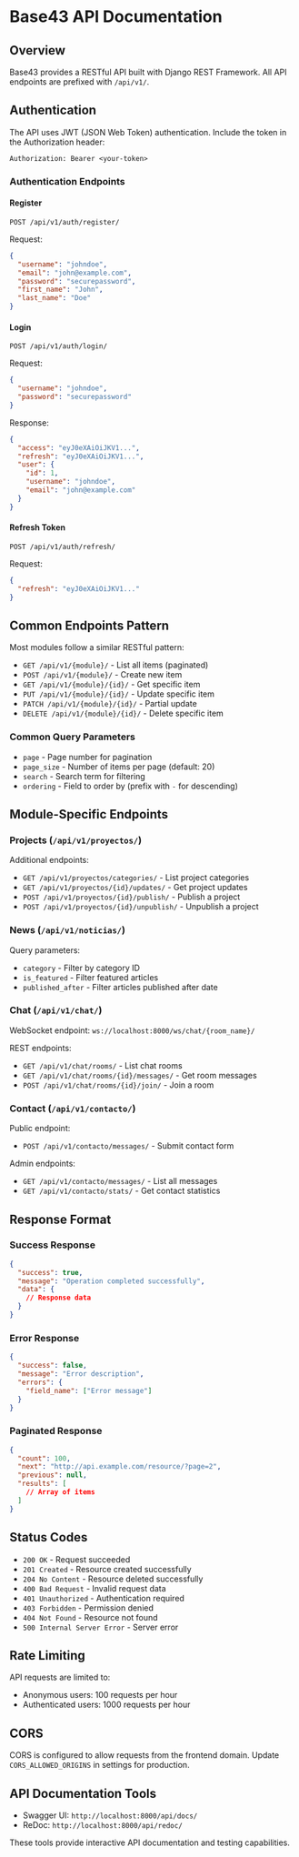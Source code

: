 # Base43 API Documentation

## Overview

Base43 provides a RESTful API built with Django REST Framework. All API endpoints are prefixed with `/api/v1/`.

## Authentication

The API uses JWT (JSON Web Token) authentication. Include the token in the Authorization header:

```
Authorization: Bearer <your-token>
```

### Authentication Endpoints

#### Register
`POST /api/v1/auth/register/`

Request:
```json
{
  "username": "johndoe",
  "email": "john@example.com",
  "password": "securepassword",
  "first_name": "John",
  "last_name": "Doe"
}
```

#### Login
`POST /api/v1/auth/login/`

Request:
```json
{
  "username": "johndoe",
  "password": "securepassword"
}
```

Response:
```json
{
  "access": "eyJ0eXAiOiJKV1...",
  "refresh": "eyJ0eXAiOiJKV1...",
  "user": {
    "id": 1,
    "username": "johndoe",
    "email": "john@example.com"
  }
}
```

#### Refresh Token
`POST /api/v1/auth/refresh/`

Request:
```json
{
  "refresh": "eyJ0eXAiOiJKV1..."
}
```

## Common Endpoints Pattern

Most modules follow a similar RESTful pattern:

- `GET /api/v1/{module}/` - List all items (paginated)
- `POST /api/v1/{module}/` - Create new item
- `GET /api/v1/{module}/{id}/` - Get specific item
- `PUT /api/v1/{module}/{id}/` - Update specific item
- `PATCH /api/v1/{module}/{id}/` - Partial update
- `DELETE /api/v1/{module}/{id}/` - Delete specific item

### Common Query Parameters

- `page` - Page number for pagination
- `page_size` - Number of items per page (default: 20)
- `search` - Search term for filtering
- `ordering` - Field to order by (prefix with `-` for descending)

## Module-Specific Endpoints

### Projects (`/api/v1/proyectos/`)

Additional endpoints:
- `GET /api/v1/proyectos/categories/` - List project categories
- `GET /api/v1/proyectos/{id}/updates/` - Get project updates
- `POST /api/v1/proyectos/{id}/publish/` - Publish a project
- `POST /api/v1/proyectos/{id}/unpublish/` - Unpublish a project

### News (`/api/v1/noticias/`)

Query parameters:
- `category` - Filter by category ID
- `is_featured` - Filter featured articles
- `published_after` - Filter articles published after date

### Chat (`/api/v1/chat/`)

WebSocket endpoint: `ws://localhost:8000/ws/chat/{room_name}/`

REST endpoints:
- `GET /api/v1/chat/rooms/` - List chat rooms
- `GET /api/v1/chat/rooms/{id}/messages/` - Get room messages
- `POST /api/v1/chat/rooms/{id}/join/` - Join a room

### Contact (`/api/v1/contacto/`)

Public endpoint:
- `POST /api/v1/contacto/messages/` - Submit contact form

Admin endpoints:
- `GET /api/v1/contacto/messages/` - List all messages
- `GET /api/v1/contacto/stats/` - Get contact statistics

## Response Format

### Success Response
```json
{
  "success": true,
  "message": "Operation completed successfully",
  "data": {
    // Response data
  }
}
```

### Error Response
```json
{
  "success": false,
  "message": "Error description",
  "errors": {
    "field_name": ["Error message"]
  }
}
```

### Paginated Response
```json
{
  "count": 100,
  "next": "http://api.example.com/resource/?page=2",
  "previous": null,
  "results": [
    // Array of items
  ]
}
```

## Status Codes

- `200 OK` - Request succeeded
- `201 Created` - Resource created successfully
- `204 No Content` - Resource deleted successfully
- `400 Bad Request` - Invalid request data
- `401 Unauthorized` - Authentication required
- `403 Forbidden` - Permission denied
- `404 Not Found` - Resource not found
- `500 Internal Server Error` - Server error

## Rate Limiting

API requests are limited to:
- Anonymous users: 100 requests per hour
- Authenticated users: 1000 requests per hour

## CORS

CORS is configured to allow requests from the frontend domain. Update `CORS_ALLOWED_ORIGINS` in settings for production.

## API Documentation Tools

- Swagger UI: `http://localhost:8000/api/docs/`
- ReDoc: `http://localhost:8000/api/redoc/`

These tools provide interactive API documentation and testing capabilities.